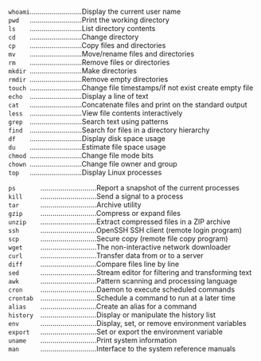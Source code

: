 `whoami`..........................Display the current user name  
`pwd   `..........................Print the working directory  
`ls    `..........................List directory contents  
`cd    `..........................Change directory  
`cp    `..........................Copy files and directories  
`mv    `..........................Move/rename files and directories  
`rm    `..........................Remove files or directories  
`mkdir `..........................Make directories  
`rmdir `..........................Remove empty directories  
`touch `..........................Change file timestamps/if not exist create empty file  
`echo  `..........................Display a line of text  
`cat   `..........................Concatenate files and print on the standard output  
`less  `..........................View file contents interactively  
`grep  `..........................Search text using patterns  
`find  `..........................Search for files in a directory hierarchy  
`df    `..........................Display disk space usage  
`du    `..........................Estimate file space usage  
`chmod `..........................Change file mode bits  
`chown `..........................Change file owner and group  
`top   `..........................Display Linux processes  


`ps       `............................Report a snapshot of the current processes  
`kill     `............................Send a signal to a process  
`tar      `............................Archive utility  
`gzip     `............................Compress or expand files  
`unzip    `............................Extract compressed files in a ZIP archive  
`ssh      `............................OpenSSH SSH client (remote login program)  
`scp      `............................Secure copy (remote file copy program)  
`wget     `............................The non-interactive network downloader  
`curl     `............................Transfer data from or to a server  
`diff     `............................Compare files line by line  
`sed      `............................Stream editor for filtering and transforming text  
`awk      `............................Pattern scanning and processing language  
`cron     `............................Daemon to execute scheduled commands  
`crontab  `............................Schedule a command to run at a later time  
`alias    `............................Create an alias for a command  
`history  `............................Display or manipulate the history list  
`env      `............................Display, set, or remove environment variables  
`export   `............................Set or export the environment variable  
`uname    `............................Print system information  
`man      `............................Interface to the system reference manuals  